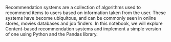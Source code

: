Recommendation systems are a collection of algorithms used to recommend items to users based on information taken from the user. 
These systems have become ubiquitous, and can be commonly seen in online stores, movies databases and job finders. 
In this notebook, we will explore Content-based recommendation systems and implement a simple version of one using Python and the Pandas library.
